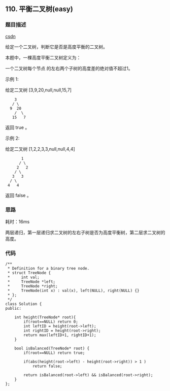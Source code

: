 ## 110. 平衡二叉树(easy)
### 题目描述
[csdn](https://blog.csdn.net/my_clear_mind/article/details/82262997)


给定一个二叉树，判断它是否是高度平衡的二叉树。

本题中，一棵高度平衡二叉树定义为：

一个二叉树每个节点 的左右两个子树的高度差的绝对值不超过1。

示例 1:

给定二叉树 [3,9,20,null,null,15,7]

	    3
	   / \
	  9  20
	    /  \
	   15   7
返回 true 。

示例 2:

给定二叉树 [1,2,2,3,3,null,null,4,4]

	       1
	      / \
	     2   2
	    / \
	   3   3
	  / \
	 4   4
返回 false 。



### 思路

耗时：16ms

两层递归，第一层递归求二叉树的左右子树是否为高度平衡树，第二层求二叉树的高度。




### 代码
```
/**
 * Definition for a binary tree node.
 * struct TreeNode {
 *     int val;
 *     TreeNode *left;
 *     TreeNode *right;
 *     TreeNode(int x) : val(x), left(NULL), right(NULL) {}
 * };
 */
class Solution {
public:
    
    int height(TreeNode* root){
        if(root==NULL) return 0;
        int leftID = height(root->left);
        int rightID = height(root->right);
        return max(leftID+1, rightID+1);
    }
    
    bool isBalanced(TreeNode* root) {
        if(root==NULL) return true;
        
        if(abs(height(root->left) - height(root->right)) > 1 )
            return false;
        
        return isBalanced(root->left) && isBalanced(root->right);
    }
};

```
